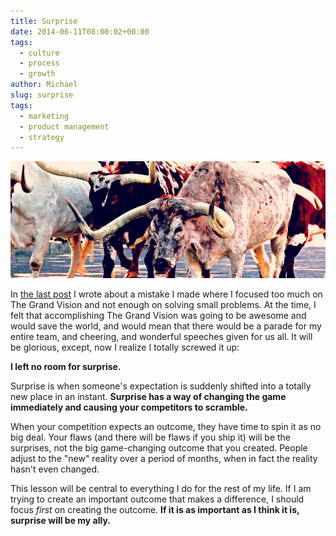 ```yaml
---
title: Surprise
date: 2014-06-11T08:00:02+00:00
tags:
  - culture
  - process
  - growth
author: Michael
slug: surprise
tags:
  - marketing
  - product management
  - strategy
---
```

<div class="full-width">
  <img src="/images/feature-surprise.jpg" alt="Surprise" />
</div>

In [the last post](/the-grand-vision/) I wrote about a mistake I made where I focused too much on The Grand Vision and not enough on solving small problems. At the time, I felt that accomplishing The Grand Vision was going to be awesome and would save the world, and would mean that there would be a parade for my entire team, and cheering, and wonderful speeches given for us all. It will be glorious, except, now I realize I totally screwed it up:

**I left no room for surprise.**

Surprise is when someone's expectation is suddenly shifted into a totally new place in an instant. **Surprise has a way of changing the game immediately and causing your competitors to scramble.**

When your competition expects an outcome, they have time to spin it as no big deal. Your flaws (and there will be flaws if you ship it) will be the surprises, not the big game-changing outcome that you created. People adjust to the "new" reality over a period of months, when in fact the reality hasn't even changed.

This lesson will be central to everything I do for the rest of my life. If I am trying to create an important outcome that makes a difference, I should focus _first_ on creating the outcome. **If it is as important as I think it is, surprise will be my ally.**